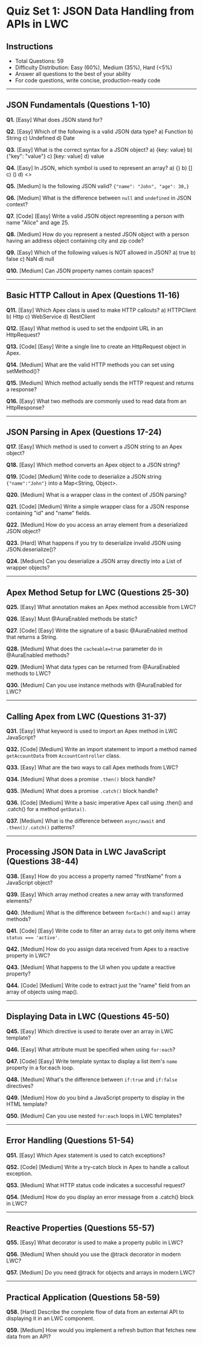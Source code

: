# Quiz Set 1: JSON Data Handling from APIs in LWC

## Instructions
- Total Questions: 59
- Difficulty Distribution: Easy (60%), Medium (35%), Hard (<5%)
- Answer all questions to the best of your ability
- For code questions, write concise, production-ready code

---

## JSON Fundamentals (Questions 1-10)

**Q1.** [Easy] What does JSON stand for?

**Q2.** [Easy] Which of the following is a valid JSON data type?
a) Function
b) String
c) Undefined
d) Date

**Q3.** [Easy] What is the correct syntax for a JSON object?
a) {key: value}
b) {"key": "value"}
c) [key: value]
d) <key>value</key>

**Q4.** [Easy] In JSON, which symbol is used to represent an array?
a) {}
b) []
c) ()
d) <>

**Q5.** [Medium] Is the following JSON valid? `{"name": "John", "age": 30,}`

**Q6.** [Medium] What is the difference between `null` and `undefined` in JSON context?

**Q7.** [Code] [Easy] Write a valid JSON object representing a person with name "Alice" and age 25.

**Q8.** [Medium] How do you represent a nested JSON object with a person having an address object containing city and zip code?

**Q9.** [Easy] Which of the following values is NOT allowed in JSON?
a) true
b) false
c) NaN
d) null

**Q10.** [Medium] Can JSON property names contain spaces?

---

## Basic HTTP Callout in Apex (Questions 11-16)

**Q11.** [Easy] Which Apex class is used to make HTTP callouts?
a) HTTPClient
b) Http
c) WebService
d) RestClient

**Q12.** [Easy] What method is used to set the endpoint URL in an HttpRequest?

**Q13.** [Code] [Easy] Write a single line to create an HttpRequest object in Apex.

**Q14.** [Medium] What are the valid HTTP methods you can set using setMethod()?

**Q15.** [Medium] Which method actually sends the HTTP request and returns a response?

**Q16.** [Easy] What two methods are commonly used to read data from an HttpResponse?

---

## JSON Parsing in Apex (Questions 17-24)

**Q17.** [Easy] Which method is used to convert a JSON string to an Apex object?

**Q18.** [Easy] Which method converts an Apex object to a JSON string?

**Q19.** [Code] [Medium] Write code to deserialize a JSON string `{"name":"John"}` into a Map<String, Object>.

**Q20.** [Medium] What is a wrapper class in the context of JSON parsing?

**Q21.** [Code] [Medium] Write a simple wrapper class for a JSON response containing "id" and "name" fields.

**Q22.** [Medium] How do you access an array element from a deserialized JSON object?

**Q23.** [Hard] What happens if you try to deserialize invalid JSON using JSON.deserialize()?

**Q24.** [Medium] Can you deserialize a JSON array directly into a List of wrapper objects?

---

## Apex Method Setup for LWC (Questions 25-30)

**Q25.** [Easy] What annotation makes an Apex method accessible from LWC?

**Q26.** [Easy] Must @AuraEnabled methods be static?

**Q27.** [Code] [Easy] Write the signature of a basic @AuraEnabled method that returns a String.

**Q28.** [Medium] What does the `cacheable=true` parameter do in @AuraEnabled methods?

**Q29.** [Medium] What data types can be returned from @AuraEnabled methods to LWC?

**Q30.** [Medium] Can you use instance methods with @AuraEnabled for LWC?

---

## Calling Apex from LWC (Questions 31-37)

**Q31.** [Easy] What keyword is used to import an Apex method in LWC JavaScript?

**Q32.** [Code] [Medium] Write an import statement to import a method named `getAccountData` from `AccountController` class.

**Q33.** [Easy] What are the two ways to call Apex methods from LWC?

**Q34.** [Medium] What does a promise `.then()` block handle?

**Q35.** [Medium] What does a promise `.catch()` block handle?

**Q36.** [Code] [Medium] Write a basic imperative Apex call using .then() and .catch() for a method `getData()`.

**Q37.** [Medium] What is the difference between `async/await` and `.then()/.catch()` patterns?

---

## Processing JSON Data in LWC JavaScript (Questions 38-44)

**Q38.** [Easy] How do you access a property named "firstName" from a JavaScript object?

**Q39.** [Easy] Which array method creates a new array with transformed elements?

**Q40.** [Medium] What is the difference between `forEach()` and `map()` array methods?

**Q41.** [Code] [Easy] Write code to filter an array `data` to get only items where `status === 'active'`.

**Q42.** [Medium] How do you assign data received from Apex to a reactive property in LWC?

**Q43.** [Medium] What happens to the UI when you update a reactive property?

**Q44.** [Code] [Medium] Write code to extract just the "name" field from an array of objects using map().

---

## Displaying Data in LWC (Questions 45-50)

**Q45.** [Easy] Which directive is used to iterate over an array in LWC template?

**Q46.** [Easy] What attribute must be specified when using `for:each`?

**Q47.** [Code] [Easy] Write template syntax to display a list item's `name` property in a for:each loop.

**Q48.** [Medium] What's the difference between `if:true` and `if:false` directives?

**Q49.** [Medium] How do you bind a JavaScript property to display in the HTML template?

**Q50.** [Medium] Can you use nested `for:each` loops in LWC templates?

---

## Error Handling (Questions 51-54)

**Q51.** [Easy] Which Apex statement is used to catch exceptions?

**Q52.** [Code] [Medium] Write a try-catch block in Apex to handle a callout exception.

**Q53.** [Medium] What HTTP status code indicates a successful request?

**Q54.** [Medium] How do you display an error message from a .catch() block in LWC?

---

## Reactive Properties (Questions 55-57)

**Q55.** [Easy] What decorator is used to make a property public in LWC?

**Q56.** [Medium] When should you use the @track decorator in modern LWC?

**Q57.** [Medium] Do you need @track for objects and arrays in modern LWC?

---

## Practical Application (Questions 58-59)

**Q58.** [Hard] Describe the complete flow of data from an external API to displaying it in an LWC component.

**Q59.** [Medium] How would you implement a refresh button that fetches new data from an API?
